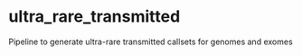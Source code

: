 # ultra_rare_transmitted
Pipeline to generate ultra-rare transmitted callsets for genomes and exomes
